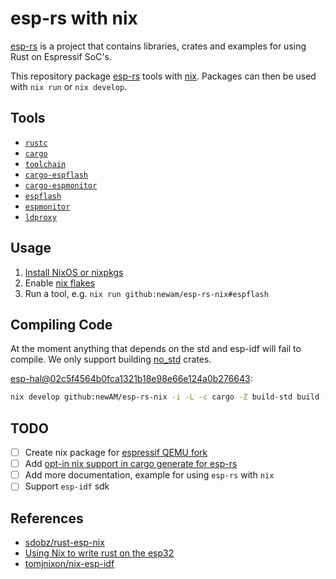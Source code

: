 # esp-rs with nix

[esp-rs] is a project that contains libraries, crates and examples for using Rust on Espressif SoC's.

This repository package [esp-rs] tools with [nix]. Packages can then be used with `nix run` or `nix develop`.

## Tools

* [`rustc`](https://github.com/esp-rs/rust)
* [`cargo`](https://github.com/esp-rs/rust)
* [`toolchain`](https://github.com/espressif/crosstool-NG)
* [`cargo-espflash`](https://github.com/esp-rs/espflash)
* [`cargo-espmonitor`](https://github.com/esp-rs/espmonitor)
* [`espflash`](https://github.com/esp-rs/espflash)
* [`espmonitor`](https://github.com/esp-rs/espmonitor)
* [`ldproxy`](https://github.com/ivmarkov/embuild)

## Usage

1. [Install NixOS or nixpkgs](https://nixos.org/download.html)
2. Enable [nix flakes](https://nixos.wiki/wiki/Flakes)
3. Run a tool, e.g. `nix run github:newam/esp-rs-nix#espflash`

## Compiling Code

At the moment anything that depends on the std and esp-idf will fail to compile.
We only support building [no_std](https://docs.rust-embedded.org/book/intro/no-std.html) crates.

[esp-hal@02c5f4564b0fca1321b18e98e66e124a0b276643](https://github.com/esp-rs/esp-hal/tree/02c5f4564b0fca1321b18e98e66e124a0b276643):

```bash
nix develop github:newAM/esp-rs-nix -i -L -c cargo -Z build-std build --target xtensa-esp32-none-elf -p esp32-hal
```

## TODO

* [ ] Create nix package for [espressif QEMU fork](https://github.com/espressif/qemu)
* [ ] Add [opt-in nix support in cargo generate for esp-rs](https://github.com/esp-rs/esp-template)
* [ ] Add more documentation, example for using `esp-rs` with `nix`
* [ ] Support `esp-idf` sdk

## References

* [sdobz/rust-esp-nix](https://github.com/sdobz/rust-esp-nix)
* [Using Nix to write rust on the esp32](https://specific.solutions.limited/projects/hanging-plotter/esp-rust)
* [tomjnixon/nix-esp-idf](https://github.com/tomjnixon/nix-esp-idf)

[esp-rs]: https://github.com/esp-rs
[nix]: https://nixos.org
